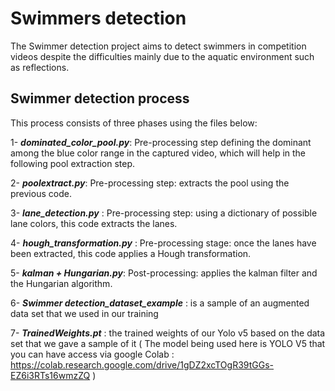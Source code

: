 # Swimmers detection
The Swimmer detection project aims to detect swimmers in competition videos despite the difficulties mainly due to the aquatic environment such as reflections.

## Swimmer detection process
This process consists of three phases using the files below:

1- ***dominated_color_pool.py***: Pre-processing step defining the dominant among the blue color range in the captured video, which will help in the following pool extraction step. 

2- ***poolextract.py***: Pre-processing step: extracts the pool using the previous code. 

3- ***lane_detection.py*** : Pre-processing step: using a dictionary of possible lane colors, this code extracts the lanes. 

4- ***hough_transformation.py*** : Pre-processing stage: once the lanes have been extracted, this code applies a Hough transformation.

5- ***kalman + Hungarian.py***: Post-processing: applies the kalman filter and the Hungarian algorithm. 

6- ***Swimmer detection_dataset_example*** : is a sample of an augmented data set that we used in our training 

7- ***TrainedWeights.pt*** : the trained weights of our Yolo v5 based on the data set that we gave a sample of it ( The model being used here is YOLO V5 that you can have access via google Colab : https://colab.research.google.com/drive/1gDZ2xcTOgR39tGGs-EZ6i3RTs16wmzZQ ) 
